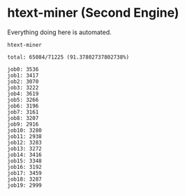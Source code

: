 # htext-miner (Second Engine)

Everything doing here is automated.

```
htext-miner

total: 65084/71225 (91.37802737802738%)

job0: 3536
job1: 3417
job2: 3070
job3: 3222
job4: 3619
job5: 3266
job6: 3196
job7: 3161
job8: 3207
job9: 2916
job10: 3280
job11: 2938
job12: 3283
job13: 3272
job14: 3416
job15: 3348
job16: 3192
job17: 3459
job18: 3287
job19: 2999
```